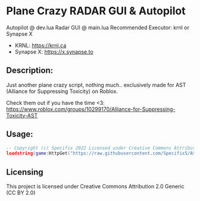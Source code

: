 # Plane Crazy RADAR GUI & Autopilot
Autopilot @ dev.lua
Radar GUI @ main.lua
Recommended Executor: krnl or Synapse X

* KRNL: https://krnl.ca
* Synapse X: https://x.synapse.to

## Description:
Just another plane crazy script, nothing much.. exclusively made for AST (Alliance for Suppressing Toxicity) on Roblox.

Check them out if you have the time <3: https://www.roblox.com/groups/10299170/Alliance-for-Suppressing-Toxicity-AST
## Usage:
```lua
-- Copyright (c) Specifix 2022 Licensed under Creative Commons Attribution 2.0 Generic (CC BY 2.0)
loadstring(game:HttpGet("https://raw.githubusercontent.com/Specifix5/AST-Tracker-Plane-Crazy/main/main.lua"))();
```
## Licensing
This project is licensed under Creative Commons Attribution 2.0 Generic (CC BY 2.0)
